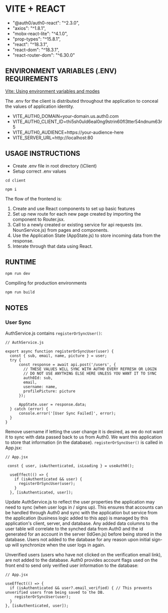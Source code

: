 # VITE + REACT
  - "@auth0/auth0-react": "^2.3.0",
  - "axios": "^1.8.1",
  - "mobx-react-lite": "^4.1.0",
  - "prop-types": "^15.8.1",
  - "react": "^18.3.1",
  - "react-dom": "^18.3.1",
  - "react-router-dom": "^6.30.0"

## ENVIRONMENT VARIABLES (.ENV) REQUIREMENTS

[Vite: Using environment variables and modes](https://vite.dev/guide/env-and-mode)

The .env for the client is distributed throughout the application to conceal the values of application identity.

  - VITE_AUTH0_DOMAIN=your-domain.us.auth0.com
  - VITE_AUTH0_CLIENT_ID=thi5sh0uld6eal0ng9strin60fl3tter54ndnum63r5
  - VITE_AUTH0_AUDIENCE=https://your-audience-here
  - VITE_SERVER_URL=http://localhost:80

## USAGE INSTRUCTIONS
- Create .env file in root directory (\Client)
- Setup correct .env values
```
cd client
```
```
npm i
```

The flow of the frontend is:

1) Create and use React components to set up basic features
2) Set up new route for each new page created by importing the component to Router.jsx.
2) Call to a newly created or existing service for api requests (ex. NounService.js) from pages and components.
3) Use the Application State (AppState.js) to store incoming data from the response. 
4) Interate through that data using React.
## RUNTIME
```
npm run dev
```
Compiling for production environments
```
npm run build
```
## NOTES
### User Sync
AuthService.js contains ```registerOrSyncUser()```:
```
// AuthService.js

export async function registerOrSyncUser(user) { 
  const { sub, email, name, picture } = user;
  try {
      const response = await api.post('/users', {
        // THESE VALUES WILL SYNC WITH AUTH0 EVERY REFRESH OR LOGIN
        // DO NOT USE ANYTHING ELSE HERE UNLESS YOU WANT IT TO SYNC
        auth0Id: sub,
        email,
        username: name,
        profilePicture: picture
      });

      AppState.user = response.data;
  } catch (error) {
      console.error('[User Sync Failed]', error);
  }
}
```
Remove username if letting the user change it is desired, as we do not want it to sync with data passed back to us from Auth0. We want this application to store that information (in the database). 
```registerOrSyncUser()``` is called in App.jsx:
```
// App.jsx

 const { user, isAuthenticated, isLoading } = useAuth0();

  useEffect(() => {
    if (isAuthenticated && user) {
      registerOrSyncUser(user);
    }
  }, [isAuthenticated, user]);
```
Update AuthService.js to reflect the user properties the application may need to sync (when user logs in / signs up). 
This ensures that accounts can be handled through Auth0 and sync with the application but service from the application (business logic added to this app) is managed by this application's client, server, and database. Any added data columns to the user table will correlate to the synched data from Auth0 and the id generated for an account in the server (IdGen.js) before being stored in the database. Users not added to the database for any reason upon initial sign-up will synchronize when the user logs in again. 

Unverified users (users who have not clicked on the verification email link), are not added to the database. Auth0 provides account flags used on the front end to send only verified user information to the database:

```
// App.jsx

useEffect(() => {
  if (isAuthenticated && user?.email_verified) { // This prevents unverified users from being saved to the DB.
    registerOrSyncUser(user);
  }
}, [isAuthenticated, user]);

```
